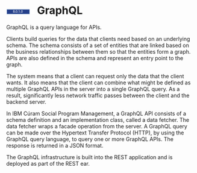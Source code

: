 # ![This section applies from version 8.0.1](spm_8010.png) GraphQL

GraphQL is a query language for APIs.

Clients build queries for the data that clients need based on an underlying schema. The schema consists of a set of entities that are linked based
on the business relationships between them so that the entities form a graph. APIs are also defined in the schema and represent an entry point to the graph.

The system means that a client can request only the data that the client wants. It also means that the client can combine what might be defined
as multiple GraphQL APIs in the server into a single GraphQL query. As a result, significantly less network traffic passes between the client
and the backend server.

In IBM Cúram Social Program Management, a GraphQL API consists of a schema definition and an implementation class, called a data fetcher. The data fetcher wraps a
facade operation from the server. A GraphQL query can be made over the Hypertext Transfer Protocol (HTTP), by using the GraphQL query language,
to query one or more GraphQL APIs. The response is returned in a JSON format.

The GraphQL infrastructure is built into the REST application and is deployed as part of the REST ear.
